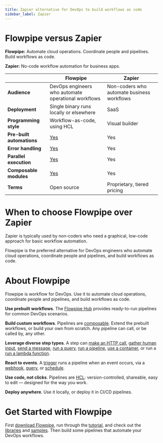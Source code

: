 ```yaml
---
title: Zapier alternative for DevOps to build workflows as code
sidebar_label: Zapier
---
```


# Flowpipe versus Zapier


**Flowpipe:** Automate cloud operations. Coordinate people and pipelines. Build workflows as code.


**Zapier:** No-code workflow automation for business apps.



 | | **Flowpipe** | **Zapier** | 
| --- | --- | --- |
| **Audience** | DevOps engineers who automate operational workflows | Non-coders who automate business workflows |
| **Deployment** | Single binary runs locally or elsewhere | SaaS |
| **Programming style** | Workflow-as-code, using HCL | Visual builder |
| **Pre-built automations** | <a href="https://hub.powerpipe.io" target="_blank">Yes</a> | Yes |
| **Error handling** | <a href="https://flowpipe.io/docs/build/write-pipelines/errors" target="_blank">Yes</a> | Yes |
| **Parallel execution** | <a href="https://flowpipe.io/docs/build/write-pipelines/iteration#for_each" target="_blank">Yes</a> | Yes |
| **Composable modules** | <a href="https://flowpipe.io/docs/build/mod-dependencies" target="_blank">Yes</a> | Yes |
| **Terms** | Open source | Proprietary, tiered pricing |

# When to choose Flowpipe over Zapier

Zapier is typically used by non-coders who need a graphical, low-code approach for basic workflow automation.

  
Flowpipe is the preferred alternative for DevOps engineers who automate cloud operations, coordinate people and pipelines, and build workflows as code.

# About Flowpipe

Flowpipe is workflow for DevOps. Use it to automate cloud operations, coordinate people and pipelines, and build workflows as code.

**Use prebuilt workflows**. The <a href="https://hub.flowpipe.io/" target="_blank">Flowpipe Hub</a> provides ready-to-run pipelines for common DevOps scenarios.

**Build custom workflows**. Pipelines are <a href="https://flowpipe.io/docs/build/mod-dependencies" target="_blank">composable</a>. Extend the prebuilt workflows, or build your own from scratch. Any pipeline can call, or be called by, any other.

  
**Leverage diverse step types**. A step can <a href="https://flowpipe.io/docs/flowpipe-hcl/step/http" target="_blank">make an HTTP call</a>, <a href="https://flowpipe.io/docs/flowpipe-hcl/step/input" target="_blank">gather human input</a>, <a href="https://flowpipe.io/docs/flowpipe-hcl/step/message" target="_blank">send a message</a>, <a href="https://flowpipe.io/docs/flowpipe-hcl/step/query" target="_blank">run a query</a>, <a href="https://flowpipe.io/docs/flowpipe-hcl/step/pipeline" target="_blank">run a pipeline</a>, <a href="https://flowpipe.io/docs/flowpipe-hcl/step/container" target="_blank">use a container</a>, or run a <a href="https://flowpipe.io/docs/flowpipe-hcl/step/function" target="_blank">run a lambda function</a>. 

**React to events**. A <a href="https://flowpipe.io/docs/flowpipe-hcl/trigger" target="_blank">trigger</a> runs a pipeline when an event occurs, via a <a href="https://flowpipe.io/docs/flowpipe-hcl/trigger/http" target="_blank">webhook</a>, <a href="https://flowpipe.io/docs/flowpipe-hcl/trigger/query" target="_blank">query</a>, or <a href="https://flowpipe.io/docs/flowpipe-hcl/trigger/schedule" target="_blank">schedule</a>.

**Use code, not clicks**. Pipelines are <a href="https://flowpipe.io/docs/build" target="_blank">HCL</a>: version-controlled, shareable, easy to edit — designed for the way you work.

**Deploy anywhere**. Use it locally, or deploy it in CI/CD pipelines.

# Get Started with Flowpipe

First <a href="https://flowpipe.io/downloads" target="_blank">download Flowpipe</a>, run through the <a href="https://flowpipe.io/docs/build" target="_blank">tutorial</a>, and check out the <a href="https://hub.flowpipe.io/?type=library" target="_blank">libraries</a> and <a href="https://hub.flowpipe.io/?type=library" target="_blank">samples</a>. Then build some pipelines that automate your DevOps workflows.


